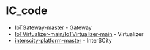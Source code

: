 # IC_code

- [IoTGateway-master](IoTGateway-master) - Gateway
- [IoTVirtualizer-main/IoTVirtualizer-main](IoTVirtualizer-main) - Virtualizer
- [interscity-platform-master](interscity-platform-master) - InterSCity
